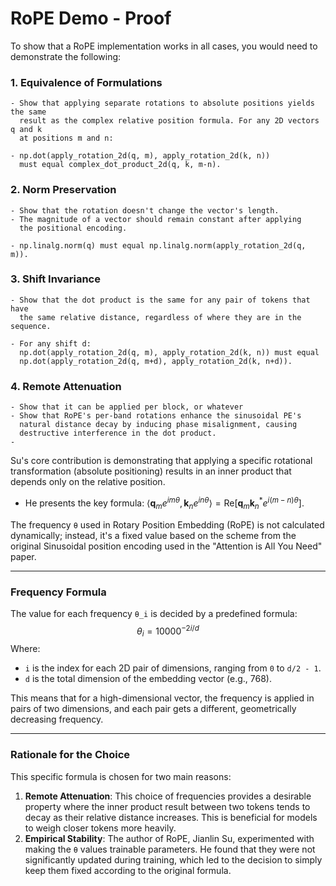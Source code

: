 # RoPE Demo - Proof

To show that a RoPE implementation works in all cases, you would need to demonstrate the following:

### 1. Equivalence of Formulations

    - Show that applying separate rotations to absolute positions yields the same 
      result as the complex relative position formula. For any 2D vectors q and k 
      at positions m and n:

    - np.dot(apply_rotation_2d(q, m), apply_rotation_2d(k, n)) 
      must equal complex_dot_product_2d(q, k, m-n).

### 2. Norm Preservation

    - Show that the rotation doesn't change the vector's length.
    - The magnitude of a vector should remain constant after applying 
      the positional encoding.

    - np.linalg.norm(q) must equal np.linalg.norm(apply_rotation_2d(q, m)).

### 3. Shift Invariance

    - Show that the dot product is the same for any pair of tokens that have
      the same relative distance, regardless of where they are in the sequence.
      
    - For any shift d:
      np.dot(apply_rotation_2d(q, m), apply_rotation_2d(k, n)) must equal 
      np.dot(apply_rotation_2d(q, m+d), apply_rotation_2d(k, n+d)).

### 4. Remote Attenuation

    - Show that it can be applied per block, or whatever
    - Show that RoPE's per-band rotations enhance the sinusoidal PE's 
      natural distance decay by inducing phase misalignment, causing 
      destructive interference in the dot product.
    - 


Su's core contribution is demonstrating that applying a specific rotational transformation (absolute positioning) results in an inner product that depends only on the relative position.
* He presents the key formula: $\langle \boldsymbol{q}_m e^{im\theta}, \boldsymbol{k}_n e^{in\theta} \rangle = \text{Re}[\boldsymbol{q}_m \boldsymbol{k}_n^* e^{i(m-n)\theta}]$.



The frequency `θ` used in Rotary Position Embedding (RoPE) is not calculated dynamically; instead, it's a fixed value based on the scheme from the original Sinusoidal position encoding used in the "Attention is All You Need" paper.

***

### Frequency Formula

The value for each frequency `θ_i` is decided by a predefined formula:
$$\theta_i = 10000^{-2i/d}$$
Where:
* `i` is the index for each 2D pair of dimensions, ranging from `0` to `d/2 - 1`.
* `d` is the total dimension of the embedding vector (e.g., 768).

This means that for a high-dimensional vector, the frequency is applied in pairs of two dimensions, and each pair gets a different, geometrically decreasing frequency.

***

### Rationale for the Choice

This specific formula is chosen for two main reasons:

1.  **Remote Attenuation**: This choice of frequencies provides a desirable property where the inner product result between two tokens tends to decay as their relative distance increases. This is beneficial for models to weigh closer tokens more heavily.
2.  **Empirical Stability**: The author of RoPE, Jianlin Su, experimented with making the `θ` values trainable parameters. He found that they were not significantly updated during training, which led to the decision to simply keep them fixed according to the original formula.